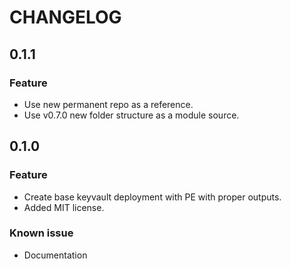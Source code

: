 # CHANGELOG

## 0.1.1

### Feature

- Use new permanent repo as a reference.
- Use v0.7.0 new folder structure as a module source.

## 0.1.0

### Feature

- Create base keyvault deployment with PE with proper outputs.
- Added MIT license.

### Known issue

- Documentation

